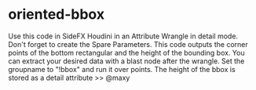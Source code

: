 # oriented-bbox
Use this code in SideFX Houdini in an Attribute Wrangle in detail mode. Don't forget to create the Spare Parameters. 
This code outputs the corner points of the bottom rectangular and the height of the bounding box.
You can extract your desired data with a blast node after the wrangle. Set the groupname to "!bbox" and run it over points.
The height of the bbox is stored as a detail attribute >> @maxy
